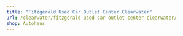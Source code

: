```yaml
---
title: "Fitzgerald Used Car Outlet Center Clearwater"
url: /clearwater/fitzgerald-used-car-outlet-center-clearwater/
shop: Autohaus
---
```

